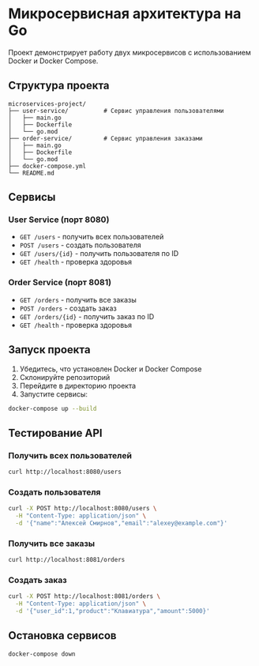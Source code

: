 # Микросервисная архитектура на Go

Проект демонстрирует работу двух микросервисов с использованием Docker и Docker Compose.

## Структура проекта
```
microservices-project/
├── user-service/          # Сервис управления пользователями
│   ├── main.go
│   ├── Dockerfile
│   └── go.mod
├── order-service/         # Сервис управления заказами
│   ├── main.go
│   ├── Dockerfile
│   └── go.mod
├── docker-compose.yml
└── README.md
```

## Сервисы

### User Service (порт 8080)
- `GET /users` - получить всех пользователей
- `POST /users` - создать пользователя
- `GET /users/{id}` - получить пользователя по ID
- `GET /health` - проверка здоровья

### Order Service (порт 8081)
- `GET /orders` - получить все заказы
- `POST /orders` - создать заказ
- `GET /orders/{id}` - получить заказ по ID
- `GET /health` - проверка здоровья

## Запуск проекта

1. Убедитесь, что установлен Docker и Docker Compose
2. Склонируйте репозиторий
3. Перейдите в директорию проекта
4. Запустите сервисы:
```bash
docker-compose up --build
```

## Тестирование API

### Получить всех пользователей
```bash
curl http://localhost:8080/users
```

### Создать пользователя
```bash
curl -X POST http://localhost:8080/users \
  -H "Content-Type: application/json" \
  -d '{"name":"Алексей Смирнов","email":"alexey@example.com"}'
```

### Получить все заказы
```bash
curl http://localhost:8081/orders
```

### Создать заказ
```bash
curl -X POST http://localhost:8081/orders \
  -H "Content-Type: application/json" \
  -d '{"user_id":1,"product":"Клавиатура","amount":5000}'
```

## Остановка сервисов
```bash
docker-compose down
```
